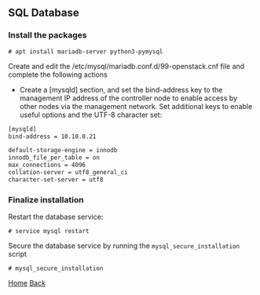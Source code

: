 ## SQL Database
### Install the packages
```
# apt install mariadb-server python3-pymysql
```

Create and edit the /etc/mysql/mariadb.conf.d/99-openstack.cnf file and complete the following actions

- Create a [mysqld] section, and set the bind-address key to the management IP address of the controller node to enable access by other nodes via the management network. Set additional keys to enable useful options and the UTF-8 character set:

```bash
[mysqld]
bind-address = 10.10.0.21

default-storage-engine = innodb
innodb_file_per_table = on
max_connections = 4096
collation-server = utf8_general_ci
character-set-server = utf8
```

### Finalize installation
Restart the database service:
```
# service mysql restart
```
Secure the database service by running the ```mysql_secure_installation``` script
```
# mysql_secure_installation
```

[Home](https://github.com/kukkalli/OpenStack#openstack-installation-guide)
[Back](https://github.com/kukkalli/OpenStack#environment-setup)
